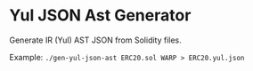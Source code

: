 # Yul JSON Ast Generator



Generate IR (Yul) AST JSON from Solidity files.

Example: `./gen-yul-json-ast ERC20.sol WARP > ERC20.yul.json`


